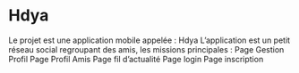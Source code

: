 # Hdya

Le projet est une application mobile appelée : Hdya
L’application est un petit réseau social regroupant des amis, les missions principales :
Page Gestion Profil 
Page Profil Amis
Page fil d’actualité
Page login
Page inscription
 
